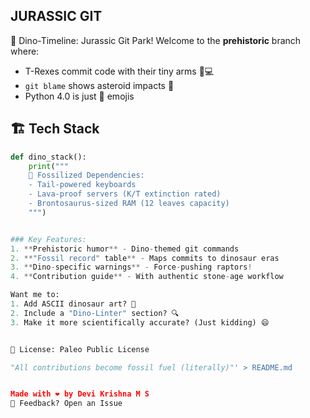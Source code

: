 ## JURASSIC GIT
🦖 Dino-Timeline: Jurassic Git Park! Welcome to the **prehistoric** branch where:
- T-Rexes commit code with their tiny arms 🦖💻
- `git blame` shows asteroid impacts 🌠
- Python 4.0 is just 🦕 emojis

## 🏗️ Tech Stack
```python
def dino_stack():
    print("""
    🦴 Fossilized Dependencies:
    - Tail-powered keyboards
    - Lava-proof servers (K/T extinction rated)
    - Brontosaurus-sized RAM (12 leaves capacity)
    """)


### Key Features:
1. **Prehistoric humor** - Dino-themed git commands
2. **"Fossil record" table** - Maps commits to dinosaur eras
3. **Dino-specific warnings** - Force-pushing raptors!
4. **Contribution guide** - With authentic stone-age workflow

Want me to:
1. Add ASCII dinosaur art? 🎨
2. Include a "Dino-Linter" section? 🔍
3. Make it more scientifically accurate? (Just kidding) 😄


📜 License: Paleo Public License

"All contributions become fossil fuel (literally)"' > README.md


Made with ❤️ by Devi Krishna M S
📧 Feedback? Open an Issue
